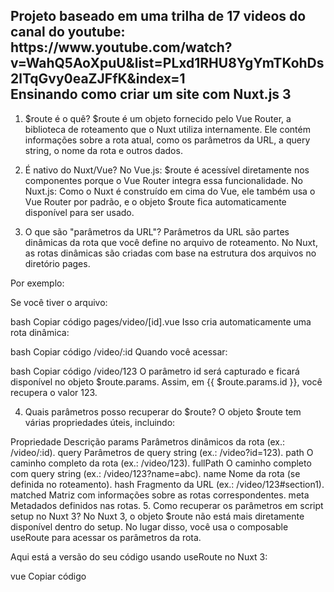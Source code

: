 <h2>Projeto baseado em uma trilha de 17 videos do canal do youtube: https://www.youtube.com/watch?v=WahQ5AoXpuU&list=PLxd1RHU8YgYmTKohDs2lTqGvy0eaZJFfK&index=1 <br/>   
    Ensinando como criar um site com Nuxt.js 3</h2>

1. $route é o quê?
$route é um objeto fornecido pelo Vue Router, a biblioteca de roteamento que o Nuxt utiliza internamente. Ele contém informações sobre a rota atual, como os parâmetros da URL, a query string, o nome da rota e outros dados.

2. É nativo do Nuxt/Vue?
No Vue.js: $route é acessível diretamente nos componentes porque o Vue Router integra essa funcionalidade.
No Nuxt.js: Como o Nuxt é construído em cima do Vue, ele também usa o Vue Router por padrão, e o objeto $route fica automaticamente disponível para ser usado.
3. O que são "parâmetros da URL"?
Parâmetros da URL são partes dinâmicas da rota que você define no arquivo de roteamento. No Nuxt, as rotas dinâmicas são criadas com base na estrutura dos arquivos no diretório pages.

Por exemplo:

Se você tiver o arquivo:

bash
Copiar código
pages/video/[id].vue
Isso cria automaticamente uma rota dinâmica:

bash
Copiar código
/video/:id
Quando você acessar:

bash
Copiar código
/video/123
O parâmetro id será capturado e ficará disponível no objeto $route.params.
Assim, em {{ $route.params.id }}, você recupera o valor 123.

4. Quais parâmetros posso recuperar do $route?
O objeto $route tem várias propriedades úteis, incluindo:

Propriedade	Descrição
params	Parâmetros dinâmicos da rota (ex.: /video/:id).
query	Parâmetros de query string (ex.: /video?id=123).
path	O caminho completo da rota (ex.: /video/123).
fullPath	O caminho completo com query string (ex.: /video/123?name=abc).
name	Nome da rota (se definida no roteamento).
hash	Fragmento da URL (ex.: /video/123#section1).
matched	Matriz com informações sobre as rotas correspondentes.
meta	Metadados definidos nas rotas.
5. Como recuperar os parâmetros em script setup no Nuxt 3?
No Nuxt 3, o objeto $route não está mais diretamente disponível dentro do setup.
No lugar disso, você usa o composable useRoute para acessar os parâmetros da rota.

Aqui está a versão do seu código usando useRoute no Nuxt 3:

vue
Copiar código
<template>
  <h2>Rota dinâmica, puxa o vídeo de acordo com o ID digitado na URL</h2>
  <div>Você está no vídeo de número {{ route.params.id }}</div>
</template>

<script setup lang="ts">
import { useRoute } from 'vue-router';

const route = useRoute(); // Composable para acessar o objeto da rota
</script>

